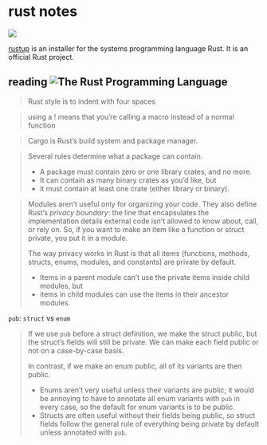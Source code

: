 # rust notes

![](https://www.rust-lang.org/logos/rust-logo-blk.svg)

[rustup](https://rustup.rs/) is an installer for the systems programming language Rust.
It is an official Rust project.

## reading ![The Rust Programming Language](https://learning.oreilly.com/library/cover/9781098122539/)

> Rust style is to indent with four spaces

> using a ! means that you’re calling a macro instead of a normal function

> Cargo is Rust’s build system and package manager.

> Several rules determine what a package can contain.
> * A package must contain zero or one library crates, and no more.
> * It can contain as many binary crates as you’d like, but
> * it must contain at least one crate (either library or binary).

> Modules aren’t useful only for organizing your code. They also define Rust’s *privacy boundary*: the line that encapsulates the implementation details external code isn’t allowed to know about, call, or rely on. So, if you want to make an item like a function or struct private, you put it in a module.
>
> The way privacy works in Rust is that all items (functions, methods, structs, enums, modules, and constants) are private by default.
> * Items in a parent module can’t use the private items inside child modules, but
> * items in child modules can use the items in their ancestor modules.

`pub`: `struct` vs `enum`

> If we use `pub` before a struct definition, we make the struct public, but the struct’s fields will still be private. We can make each field public or not on a case-by-case basis.
>
> In contrast, if we make an enum public, all of its variants are then public.
>
> * Enums aren’t very useful unless their variants are public; it would be annoying to have to annotate all enum variants with `pub` in every case, so the default for enum variants is to be public.
> * Structs are often useful without their fields being public, so struct fields follow the general rule of everything being private by default unless annotated with `pub`.
